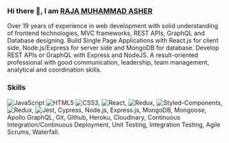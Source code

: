 ### Hi there 👋, I am [RAJA MUHAMMAD ASHER](https://rajamuhammadasher.com/)

Over 19 years of experience in web development with solid understanding of frontend technologies, MVC frameworks, REST APIs, GraphQL and Database designing. Build Single Page Applications with React.js for client side, Node.js/Express for server side and MongoDB for database. Develop REST APIs or GraphQL with Express and NodeJS. A result-oriented professional with good communication, leadership, team management, analytical and coordination skills.

### Skills
![JavaScript](https://img.shields.io/badge/JavaScript-323330?style=for-the-badge&logo=javascript&logoColor=F7DF1E) ![HTML5](https://img.shields.io/badge/HTML5-E34F26?style=for-the-badge&logo=html5&logoColor=white) ![CSS3](https://img.shields.io/badge/CSS3-1572B6?style=for-the-badge&logo=css3&logoColor=white), ![React](https://img.shields.io/badge/React-20232A?style=for-the-badge&logo=react&logoColor=61DAFB), ![Redux](https://img.shields.io/badge/Redux-593D88?style=for-the-badge&logo=redux&logoColor=white), ![Styled-Components](https://img.shields.io/badge/styled--components-DB7093?style=for-the-badge&logo=styled-components&logoColor=white), ![Redux](https://img.shields.io/badge/Redux-593D88?style=for-the-badge&logo=redux&logoColor=white), ![Jest](https://img.shields.io/badge/Jest-C21325?style=for-the-badge&logo=jest&logoColor=white), Cypress, Node.js, Express.js, MongoDB, Mongoose, Apollo GraphQL, Git, Github, Heroku, Cloudinary, Continuous Integration/Continuous Deployment, Unit Testing, Integration Testing, Agile Scrums, Waterfall.

<!--
**raja-muhammad-asher/raja-muhammad-asher** is a ✨ _special_ ✨ repository because its `README.md` (this file) appears on your GitHub profile.

Here are some ideas to get you started:

- 🔭 I’m currently working on ...
- 🌱 I’m currently learning ...
- 👯 I’m looking to collaborate on ...
- 🤔 I’m looking for help with ...
- 💬 Ask me about ...
- 📫 How to reach me: ...
- 😄 Pronouns: ...
- ⚡ Fun fact: ...
-->
